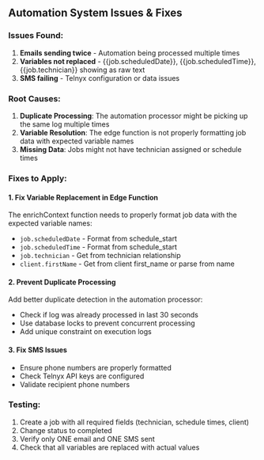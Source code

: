 ## Automation System Issues & Fixes

### Issues Found:
1. **Emails sending twice** - Automation being processed multiple times
2. **Variables not replaced** - {{job.scheduledDate}}, {{job.scheduledTime}}, {{job.technician}} showing as raw text
3. **SMS failing** - Telnyx configuration or data issues

### Root Causes:
1. **Duplicate Processing**: The automation processor might be picking up the same log multiple times
2. **Variable Resolution**: The edge function is not properly formatting job data with expected variable names
3. **Missing Data**: Jobs might not have technician assigned or schedule times

### Fixes to Apply:

#### 1. Fix Variable Replacement in Edge Function
The enrichContext function needs to properly format job data with the expected variable names:
- `job.scheduledDate` - Format from schedule_start
- `job.scheduledTime` - Format from schedule_start  
- `job.technician` - Get from technician relationship
- `client.firstName` - Get from client first_name or parse from name

#### 2. Prevent Duplicate Processing
Add better duplicate detection in the automation processor:
- Check if log was already processed in last 30 seconds
- Use database locks to prevent concurrent processing
- Add unique constraint on execution logs

#### 3. Fix SMS Issues
- Ensure phone numbers are properly formatted
- Check Telnyx API keys are configured
- Validate recipient phone numbers

### Testing:
1. Create a job with all required fields (technician, schedule times, client)
2. Change status to completed
3. Verify only ONE email and ONE SMS sent
4. Check that all variables are replaced with actual values

